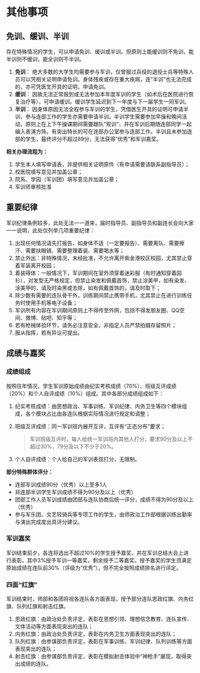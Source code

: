 # 其他事项

## 免训、缓训、半训

存在特殊情况的学生，可以申请免训、缓训或半训。但原则上能缓训则不免训，能半训则不缓训，能全训则不半训。

1. **免训**： 绝大多数的大学生均需要参与军训，仅曾服过兵役的退役士兵等特殊人员可以凭相关证明申请免训。身体残疾或存在重大疾病，连“半训”也无法完成的，亦可凭医生开具的证明，申请免训。
2. **缓训**： 因故无法正常报到或无法参加本年度军训的学生（如术后在医院进行恢复治疗等），可申请缓训。缓训学生延迟到下一年度与下一届学生一同军训。
3. **半训**： 因身体原因无法全程参与军训的学生，凭借医生开具的证明可申请半训，参与连部工作的学生亦需要申请半训。半训学生需要参加早操和晚间活动，原则上在上下午操课期间需要跟队“观训”，并在军训后期随连部同学一起编入表演方阵。有突出特长的可在连部办公室参与连部工作。半训且未参加连部的学生，最终评分不超过89分，无法获得“优秀”和军训嘉奖。

**相关办理流程为：**

1. 学生本人填写申请表，并提供相关证明原件（有申请需要请联系副指导员）；
2. 校医院填写意见并加盖公章；
3. 院系、学园（军训团）填写意见并加盖公章；
4. 军训师审核批准

## 重要纪律

军训纪律条例较多，此处无法一一道来，届时指导员、副指导员和副连长会向大家一一说明，此处仅列举几项重要纪律：

1. 出现任何情况请先打报告，如身体不适（一定要报告）、需要离队、需要擦汗、需要扶眼镜、需要整理着装、需要喝水等；
2. 禁止外出：非特殊情况，未经批准，不允许离开紫金港校区校园，尤其禁止穿着军装离开校园；
3. 着装得体：一般情况下，军训期间在室外须穿着迷彩服（有时通知穿着园衫），对发型无严格规定，但禁止染发和佩戴首饰，禁止涂美甲，如有染发、涂美甲的，请及时染黑或去除，如有佩戴首饰的，请及时取下；
4. 除少数有需要的连队骨干外，训练期间禁止携带手机，尤其禁止在进行训练任务时使用手机等电子设备；
5. 军训所有内容在军训期间原则上不得传至外网，包括不得发朋友圈、QQ空间、微博、贴吧、知乎等；
6. 若有枪械体验环节，请务必注意安全，非指定人员严禁拍摄存留照片；
7. 服从指挥，若有异议可提出。

## 成绩与嘉奖

### 成绩组成

按照往年情况，学生军训原始成绩由纪实考核成绩（70%）、班级互评成绩（20%）和个人自评成绩（10%）组成。其中各部分成绩组成如下：

1. 纪实考核成绩：由思想政治、军事训练、军训纪律、内务卫生等四个模块组成，各个模块占比由各连队根据实际情况进行规定和调整；

2. 班级互评成绩：同一军训班内展开互评，互评有“正态分布”要求；
   
   > 军训班级互评时，每人给统一军训班内其他人打分，要求90分及以上不超过30%，79分及以下不少于20%。

3. 个人自评成绩：个人给自己的军训表现打分，无限制。

**部分特殊群体评分：**

- 连部军训成绩90分（优秀）以上至多1人
- 非连部半训学生军训成绩不得为90分及以上（优秀）
- 团部工作人员军训成绩由团部与连队协商后统一评分，成绩不得为90分及以上（优秀）
- 参与军乐团、文艺轻骑兵等专项工作的学生，由师政治工作部根据训练出勤率与演出完成度出具评分建议。

### 军训嘉奖

军训结束前夕，各连将选出不超过10%的学生授予嘉奖，并在军训总结大会上进行表彰。其中3%授予军训一等嘉奖，剩余授予二等嘉奖。授予嘉奖的学生须满足原始成绩在连队前30%（评级为“优秀”），但不完全按照成绩排名进行评定。

### 四面“红旗”

军训结束时，师部和各团将视各连队各方面表现，授予部分连队思政红旗、内务红旗、队列红旗和射击红旗。

1. 思政红旗：由政治处负责评定，表彰在思想引领、理想信念教育、连队宣传、文体活动等方面表现突出的连队；
2. 内务红旗：由政治处负责评定，表彰在内务卫生方面表现突出的连队；
3. 队列红旗：由参谋部负责评定，表彰在军事训练、军训纪律、队列训练等方面表现突出的连队；
4. 射击红旗：由参谋部负责评定，表彰在模拟射击体验中“神枪手”屡现，取得突出成绩的连队。
